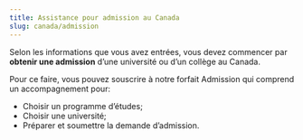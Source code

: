 ```yaml
---
title: Assistance pour admission au Canada
slug: canada/admission
---
```

Selon les informations que vous avez entrées, vous devez commencer par **obtenir une admission** d’une université ou d’un collège au Canada.

Pour ce faire, vous pouvez souscrire à notre forfait Admission qui comprend un accompagnement pour:

- Choisir un programme d’études;
- Choisir une université;
- Préparer et soumettre la demande d’admission.
